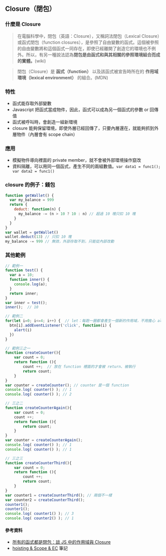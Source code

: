## Closure（閉包）
### 什麼是 Closure
> 在電腦科學中，閉包（英語：Closure），又稱詞法閉包（Lexical Closure）或函式閉包（function closures），是參照了自由變數的函式。這個被參照的自由變數將和這個函式一同存在，即使已經離開了創造它的環境也不例外。所以，有另一種說法認為**閉包是由函式和與其相關的參照環境組合而成的實體。**(wiki)

> 閉包（Closure）是 **函式（function）** 以及該函式被宣告時所在的 **作用域環境（lexical environment）** 的組合。(MDN)

### 特性
- 函式能存取外部變數
- Javascript 把函式當成物件，因此，函式可以成為另一個函式的參數 or 回傳值
- 函式被呼叫時，會創造一組新環境
- closure 能夠保留環境，即使外層已經回傳了，只要內層還在，就能夠抓到外層物件（內層會有 scope chain）

### 應用
- 模擬物件導向裡面的 private member，就不會被外部環境操作竄改
- 資料隔離，可以用同一個函式，產生不同的兩組數值。`var data1 = func1(); var data2 = func1()`


### closure 的例子：錢包
```javascript
function getWallet() {
  var my_balance = 999
  return {
    deduct: function(n) {
      my_balance -= (n > 10 ? 10 : n) // 超過 10 塊只扣 10 塊
    }
  }
}
var wallet = getWallet()
wallet.deduct(13) // 只扣 10 塊
my_balance -= 999 // 無效，外部存取不到，只能從內部改動
```

### 其他範例
```javascript
// 範例一
function test() {
  var a = 10;
  function inner() {
    console.log(a);
  }
  return inner;
}
var inner = test();
inner();  // 10

// 範例二
for(let i=0; i<=4; i++) {  // let：每跑一圈都會產生一個新的作用域，不用擔心 alert 的 i 都是 4
  btn[i].addEventListener('click', function(i) {
    alert(i)
  })
} 

// 範例三之一
function createCounter(){
    var count = 0;
    return function (){
        count ++;  // 放在 function 裡面的才會被 return、被執行
        return count;
    }
}
var counter = createCounter(); // counter 是一個 function
console.log( counter() ); // 1
console.log( counter() ); // 2

// 三之二
function createCounterAgain(){ 
    var count = 0;
    count ++;
    return function (){
        return count;
    }
}
var counter = createCounterAgain();
console.log( counter() ); // 1
console.log( counter() ); // 1

// 三之三
function createCounterThird(){
    var count = 0;
    return function (){
        count ++;
        return count;
    }
}
var counter1 = createCounterThird(); // 兩個不一樣
var counter2 = createCounterThird();
counter1();
counter1();
console.log( counter1() ); // 3
console.log( counter2() ); // 1

```

#### 參考資料
- [所有的函式都是閉包：談 JS 中的作用域與 Closure](https://github.com/aszx87410/blog/issues/35)
- [hoisting & Scope & EC](./hoisting_n_execute) 筆記
